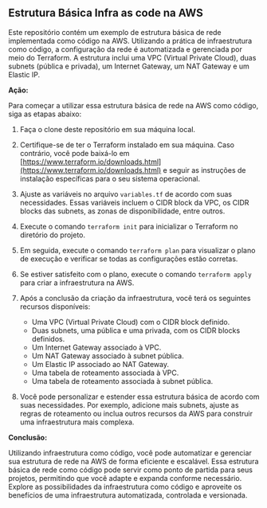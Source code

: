 ## Estrutura Básica Infra as code na AWS

Este repositório contém um exemplo de estrutura básica de rede implementada como código na AWS. Utilizando a prática de infraestrutura como código, a configuração da rede é automatizada e gerenciada por meio do Terraform. A estrutura inclui uma VPC (Virtual Private Cloud), duas subnets (pública e privada), um Internet Gateway, um NAT Gateway e um Elastic IP.

**Ação:**

Para começar a utilizar essa estrutura básica de rede na AWS como código, siga as etapas abaixo:

1. Faça o clone deste repositório em sua máquina local.

2. Certifique-se de ter o Terraform instalado em sua máquina. Caso contrário, você pode baixá-lo em [https://www.terraform.io/downloads.html](https://www.terraform.io/downloads.html) e seguir as instruções de instalação específicas para o seu sistema operacional.

3. Ajuste as variáveis no arquivo `variables.tf` de acordo com suas necessidades. Essas variáveis incluem o CIDR block da VPC, os CIDR blocks das subnets, as zonas de disponibilidade, entre outros.

4. Execute o comando `terraform init` para inicializar o Terraform no diretório do projeto.

5. Em seguida, execute o comando `terraform plan` para visualizar o plano de execução e verificar se todas as configurações estão corretas.

6. Se estiver satisfeito com o plano, execute o comando `terraform apply` para criar a infraestrutura na AWS.

7. Após a conclusão da criação da infraestrutura, você terá os seguintes recursos disponíveis:
   - Uma VPC (Virtual Private Cloud) com o CIDR block definido.
   - Duas subnets, uma pública e uma privada, com os CIDR blocks definidos.
   - Um Internet Gateway associado à VPC.
   - Um NAT Gateway associado à subnet pública.
   - Um Elastic IP associado ao NAT Gateway.
   - Uma tabela de roteamento associada à VPC.
   - Uma tabela de roteamento associada à subnet pública.

8. Você pode personalizar e estender essa estrutura básica de acordo com suas necessidades. Por exemplo, adicione mais subnets, ajuste as regras de roteamento ou inclua outros recursos da AWS para construir uma infraestrutura mais complexa.

**Conclusão:**

Utilizando infraestrutura como código, você pode automatizar e gerenciar sua estrutura de rede na AWS de forma eficiente e escalável. Essa estrutura básica de rede como código pode servir como ponto de partida para seus projetos, permitindo que você adapte e expanda conforme necessário. Explore as possibilidades da infraestrutura como código e aproveite os benefícios de uma infraestrutura automatizada, controlada e versionada.
